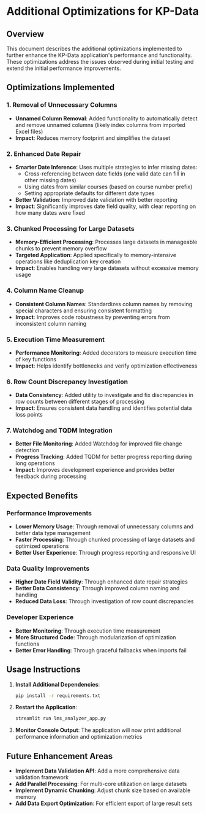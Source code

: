 # Additional Optimizations for KP-Data

## Overview

This document describes the additional optimizations implemented to further enhance the KP-Data application's performance and functionality. These optimizations address the issues observed during initial testing and extend the initial performance improvements.

## Optimizations Implemented

### 1. Removal of Unnecessary Columns

- **Unnamed Column Removal**: Added functionality to automatically detect and remove unnamed columns (likely index columns from imported Excel files)
- **Impact**: Reduces memory footprint and simplifies the dataset

### 2. Enhanced Date Repair

- **Smarter Date Inference**: Uses multiple strategies to infer missing dates:
  - Cross-referencing between date fields (one valid date can fill in other missing dates)
  - Using dates from similar courses (based on course number prefix)
  - Setting appropriate defaults for different date types
- **Better Validation**: Improved date validation with better reporting
- **Impact**: Significantly improves date field quality, with clear reporting on how many dates were fixed

### 3. Chunked Processing for Large Datasets

- **Memory-Efficient Processing**: Processes large datasets in manageable chunks to prevent memory overflow
- **Targeted Application**: Applied specifically to memory-intensive operations like deduplication key creation
- **Impact**: Enables handling very large datasets without excessive memory usage

### 4. Column Name Cleanup

- **Consistent Column Names**: Standardizes column names by removing special characters and ensuring consistent formatting
- **Impact**: Improves code robustness by preventing errors from inconsistent column naming

### 5. Execution Time Measurement

- **Performance Monitoring**: Added decorators to measure execution time of key functions
- **Impact**: Helps identify bottlenecks and verify optimization effectiveness

### 6. Row Count Discrepancy Investigation

- **Data Consistency**: Added utility to investigate and fix discrepancies in row counts between different stages of processing
- **Impact**: Ensures consistent data handling and identifies potential data loss points

### 7. Watchdog and TQDM Integration

- **Better File Monitoring**: Added Watchdog for improved file change detection
- **Progress Tracking**: Added TQDM for better progress reporting during long operations
- **Impact**: Improves development experience and provides better feedback during processing

## Expected Benefits

### Performance Improvements

- **Lower Memory Usage**: Through removal of unnecessary columns and better data type management
- **Faster Processing**: Through chunked processing of large datasets and optimized operations
- **Better User Experience**: Through progress reporting and responsive UI

### Data Quality Improvements

- **Higher Date Field Validity**: Through enhanced date repair strategies
- **Better Data Consistency**: Through improved column naming and handling
- **Reduced Data Loss**: Through investigation of row count discrepancies

### Developer Experience

- **Better Monitoring**: Through execution time measurement
- **More Structured Code**: Through modularization of optimization functions
- **Better Error Handling**: Through graceful fallbacks when imports fail

## Usage Instructions

1. **Install Additional Dependencies**:
   ```bash
   pip install -r requirements.txt
   ```

2. **Restart the Application**:
   ```bash
   streamlit run lms_analyzer_app.py
   ```

3. **Monitor Console Output**: The application will now print additional performance information and optimization metrics

## Future Enhancement Areas

- **Implement Data Validation API**: Add a more comprehensive data validation framework
- **Add Parallel Processing**: For multi-core utilization on large datasets
- **Implement Dynamic Chunking**: Adjust chunk size based on available memory
- **Add Data Export Optimization**: For efficient export of large result sets 